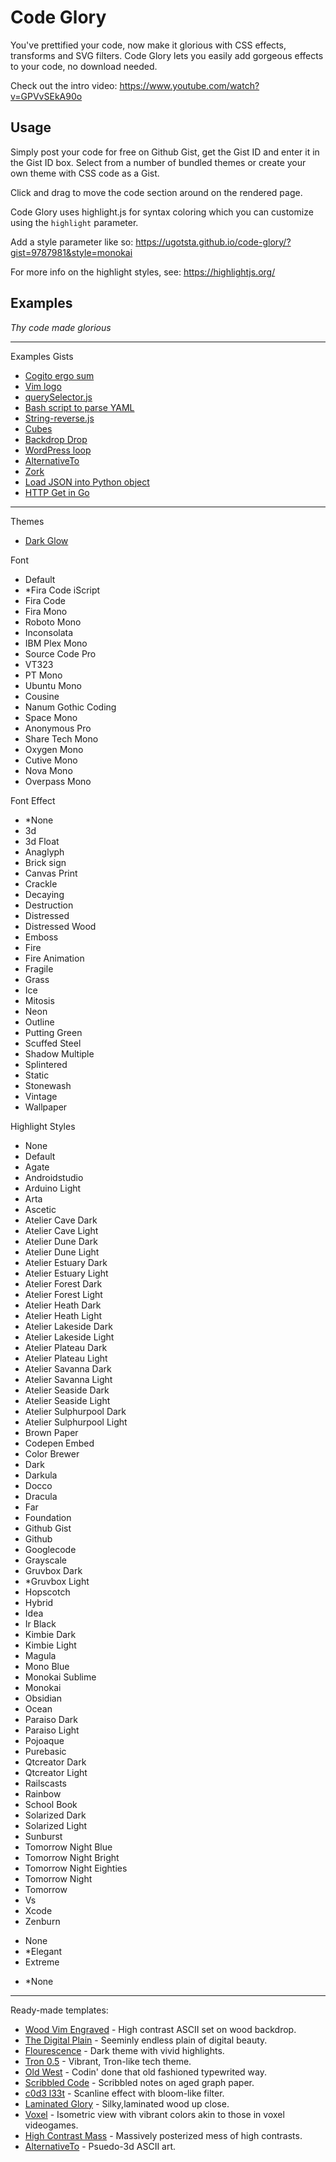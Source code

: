 # Code Glory

You've prettified your code, now make it glorious with CSS effects, transforms and SVG filters. Code Glory lets you easily add gorgeous effects to your code, no download needed.

Check out the intro video: https://www.youtube.com/watch?v=GPVvSEkA90o

## Usage

Simply post your code for free on Github Gist, get the Gist ID and enter it in the Gist ID box. Select from a number of bundled themes or create your own theme with CSS code as a Gist.

Click and drag to move the code section around on the rendered page.

Code Glory uses highlight.js for syntax coloring which you can customize using the `highlight` parameter.

Add a style parameter like so:
https://ugotsta.github.io/code-glory/?gist=9787981&style=monokai

For more info on the highlight styles, see: https://highlightjs.org/

## Examples <!-- {$gd_info} -->
<!-- {$gd_help_ribbon} -->

_Thy code made glorious_

-----

Examples Gists <!-- {$gd_gist} -->
- [Cogito ergo sum](https://gist.github.com/1afacb7b662cfbfd0624e52c6425ceee)
- [Vim logo](https://gist.github.com/5611986)
- [querySelector.js](https://gist.github.com/AllThingsSmitty/f9029e6236a7c2a03203)
- [Bash script to parse YAML](https://gist.github.com/2660189)
- [String-reverse.js](https://gist.github.com/nilz3ro/ff9e36538de06b6a0b40a96252d58dc5)
- [Cubes](https://gist.github.com/9787981)
- [Backdrop Drop](https://gist.github.com/9ef934473e4cf4d50d8b06d2598b24d1)
- [WordPress loop](https://gist.github.com/7c79ca62ff5068f03dceb59fda986be9)
- [AlternativeTo](https://gist.github.com/26b8ee1c068e8ee2a890a9bb98e3c693)
- [Zork](https://gist.github.com/bcd81019340cb164191ef02db16be218)
- [Load JSON into Python object](https://gist.github.com/2660189)
- [HTTP Get in Go](https://gist.github.com/950790)

-----

<!-- {$gd_collapsible_theme} -->

Themes <!-- {$gd_css} -->
- [Dark Glow](https://gist.github.com/c6d0a4d16b627d72563b43b60a164c31)

Font <!-- {$gd_select_font} -->
- Default
- *Fira Code iScript
- Fira Code
- Fira Mono
- Roboto Mono
- Inconsolata
- IBM Plex Mono
- Source Code Pro
- VT323
- PT Mono
- Ubuntu Mono
- Cousine
- Nanum Gothic Coding
- Space Mono
- Anonymous Pro
- Share Tech Mono
- Oxygen Mono
- Cutive Mono
- Nova Mono
- Overpass Mono

Font Effect<!-- {$gd_select_font-effect} -->
- *None
- 3d
- 3d Float
- Anaglyph
- Brick sign
- Canvas Print
- Crackle
- Decaying
- Destruction
- Distressed
- Distressed Wood
- Emboss
- Fire
- Fire Animation
- Fragile
- Grass
- Ice
- Mitosis
- Neon
- Outline
- Putting Green
- Scuffed Steel
- Shadow Multiple
- Splintered
- Static
- Stonewash
- Vintage
- Wallpaper

Highlight Styles <!-- {$gd_select_highlight} -->
- None
- Default
- Agate
- Androidstudio
- Arduino Light
- Arta
- Ascetic
- Atelier Cave Dark
- Atelier Cave Light
- Atelier Dune Dark
- Atelier Dune Light
- Atelier Estuary Dark
- Atelier Estuary Light
- Atelier Forest Dark
- Atelier Forest Light
- Atelier Heath Dark
- Atelier Heath Light
- Atelier Lakeside Dark
- Atelier Lakeside Light
- Atelier Plateau Dark
- Atelier Plateau Light
- Atelier Savanna Dark
- Atelier Savanna Light
- Atelier Seaside Dark
- Atelier Seaside Light
- Atelier Sulphurpool Dark
- Atelier Sulphurpool Light
- Brown Paper
- Codepen Embed
- Color Brewer
- Dark
- Darkula
- Docco
- Dracula
- Far
- Foundation
- Github Gist
- Github
- Googlecode
- Grayscale
- Gruvbox Dark
- *Gruvbox Light
- Hopscotch
- Hybrid
- Idea
- Ir Black
- Kimbie Dark
- Kimbie Light
- Magula
- Mono Blue
- Monokai Sublime
- Monokai
- Obsidian
- Ocean
- Paraiso Dark
- Paraiso Light
- Pojoaque
- Purebasic
- Qtcreator Dark
- Qtcreator Light
- Railscasts
- Rainbow
- School Book
- Solarized Dark
- Solarized Light
- Sunburst
- Tomorrow Night Blue
- Tomorrow Night Bright
- Tomorrow Night Eighties
- Tomorrow Night
- Tomorrow
- Vs
- Xcode
- Zenburn

<!-- {$gd_theme_variables} -->

<!-- {$gd_collapsible_end_theme} -->

<!-- {$gd_collapsible_effects} -->

<!-- {$gd_select_tiltshift} -->
- None
- *Elegant
- Extreme

<!-- {$gd_select_svg-filter} -->
- *None

-----

<!-- {$gd_slider_vignette="0.5,0,1,0.025"} -->

<!-- {$gd_slider_brightness="1,0,3,0.05"} -->

<!-- {$gd_slider_contrast="100,0,300,1,%"} -->

<!-- {$gd_slider_grayscale="0,0,100,1,%"} -->

<!-- {$gd_slider_hue-rotate="0,0,360,1,deg"} -->

<!-- {$gd_slider_invert="0,0,100,1,%"} -->

<!-- {$gd_slider_saturate="100,0,300,1,%"} -->

<!-- {$gd_slider_sepia="0,0,100,1,%"} -->

<!-- {$gd_slider_blur="0,0,20,1,px"} -->

<!-- {$gd_collapsible_end_effects} -->

<!-- {$gd_collapsible_perspective} -->

<!-- {$gd_slider_scale="1,0.1,6,0.01"} -->

<!-- {$gd_slider_perspective="1500,0,2000,1,px"} -->

<!-- {$gd_slider_rotateX="0,0,360,1,deg"} -->

<!-- {$gd_slider_rotateY="0,0,360,1,deg"} -->

<!-- {$gd_slider_scaleZ="0,1,5,0.1"} -->

<!-- {$gd_slider_rotateZ="0,0,360,1,deg"} -->

<!-- {$gd_slider_translateZ="0,-500,500,1,px"} -->

<!-- {$gd_collapsible_end_perspective} -->

<!-- {$gd_collapsible_dimensions} -->

<!-- {$gd_slider_width="800,200,4000,1,px"} -->

<!-- {$gd_slider_padding="0,0,200,1,em"} -->

<!-- {$gd_slider_offsetX="0,-4000,4000,1,px"} -->

<!-- {$gd_slider_offsetY="0,-4000,4000,1,px"} -->

<!-- {$gd_collapsible_end_dimensions} -->

<!-- {$gd_collapsible_presets} -->

Ready-made templates:
- [Wood Vim Engraved](?svg-filter=Bump+Engraving-filter53&highlight=agate&vignette=1&css=e9dc237da3d9bda63302fe4b659c20b5&brightness=0.9&contrast=160&hue-rotate=0&invert=0&rotatex=0&translatez=-298&gist=5611986&font=fira-mono&rotatez=2&rotatey=356&perspective=2000&saturate=141&sepia=0&scale=1&scalez=1&tiltshift=none&grayscale=0&blur=0&bg=cornsilk&rotateX=0&rotateY=348&rotateZ=360&translateZ=0&width=613&fontsize=110) - High contrast ASCII set on wood backdrop.
- [The Digital Plain](?highlight=none&perspective=435&translatex=-820&css=a634da7b7130fd40d682360154cc4e2e&brightness=0.8&contrast=200&hue-rotate=279&rotatex=7&gist=9ef934473e4cf4d50d8b06d2598b24d1&vignette=0.275&rotatez=338&scale=1.5&rotatey=0&scalez=1&tiltshift=elegant&saturate=100&rotateZ=330&translateZ=-50&translatez=25&width=800&rotateX=6&rotateY=3&font=oxygen-mono&grayscale=0&invert=0&sepia=0&blur=0&padding=0&offsetX=732&offsetY=23) - Seeminly endless plain of digital beauty.
- [Flourescence](?highlight=hopscotch&tiltshift=elegant&vignette=0.5&brightness=2.5&contrast=205&scale=0.9&perspective=1500&rotatex=344&rotatey=352&scalez=1&rotatez=10&translatez=0&width=1336&bg=cornsilk&fontsize=178&rotateX=344&rotateY=352&scaleZ=1&rotateZ=10&translateZ=0&gist=ff9e36538de06b6a0b40a96252d58dc5&css=c6d0a4d16b627d72563b43b60a164c31&primary-color=slategrey&offsetX=-120&offsetY=200) - Dark theme with vivid highlights.
- [Tron 0.5](?highlight=railscasts&gist=1afacb7b662cfbfd0624e52c6425ceee&translatez=0&font=share-tech-mono&brightness=1.15&hue-rotate=0&css=adc373c2d5a5d2b07821686e93a9630b&vignette=0.725&contrast=267&invert=0&fontsize=180&scale=1&perspective=1359&rotatex=352&rotatey=3&scalez=1&rotatez=10&tiltshift=none&&rotateX=6&grayscale=0&saturate=100&sepia=0&blur=0&width=640&padding=3&bg=darkcyan&translateZ=-151&rotateY=8&rotateZ=4) - Vibrant, Tron-like tech theme.
- [Old West](?font-effect=canvas-print&highlight=brown-paper&tiltshift=none&vignette=0.375&brightness=1.1&contrast=151&grayscale=0&hue-rotate=0&invert=0&saturate=66&sepia=0&blur=0&scale=0.97&perspective=1126&rotatex=355&rotatey=0&scalez=1&rotatez=0&translatez=0&width=1247&padding=15&bg=burlywood&fontsize=130&css=76c39d26b1b44e07bd7a783311caded8&gist=7983499&rotateX=354&font=fira-code-iscript) - Codin' done that old fashioned typewrited way.
- [Scribbled Code](?gist=ff9e36538de06b6a0b40a96252d58dc5&css=77b1f66ad5093c2db29c666ad15f334d&highlight=arduino-light&font-effect=canvas-print&tiltshift=none&vignette=0.175&contrast=101&saturate=99&sepia=28&perspective=2000&rotateX=348&rotateY=10&scaleZ=1&rotateZ=10&offsetX=29&offsetY=206) - Scribbled notes on aged graph paper.
- [c0d3 l33t](?highlight=arta&gist=1afacb7b662cfbfd0624e52c6425ceee&translatez=0&font=cousine&brightness=0.7&hue-rotate=153&css=a634da7b7130fd40d682360154cc4e2e&vignette=0.8&contrast=300&invert=0&fontsize=137&scale=1&perspective=411&rotatex=352&rotatey=3&scalez=1&rotatez=10&tiltshift=none&rotateX=352&svg-filter=none&grayscale=0&saturate=100&sepia=0&blur=0&width=800) - Scanline effect with bloom-like filter.
- [Laminated Glory](?svg-filter=Silk+Carpet-f053&css=e9dc237da3d9bda63302fe4b659c20b5&translatez=350&perspective=1163&rotatey=0&rotatez=339&rotatex=27&gist=83ccf018e834b68cfa1f8d33510642a7&fontsize=300&brightness=1.1&vignette=0&contrast=114&sepia=0&invert=100&hue-rotate=187&grayscale=32&saturate=116&scale=2.32) - Silky,laminated wood up close.
- [Voxel](?font=roboto-mono&font-effect=3d&highlight=ir-black&tiltshift=elegant&svg-filter=none&vignette=0.65&brightness=1.1&contrast=147&grayscale=0&hue-rotate=0&invert=0&saturate=100&sepia=0&blur=0&scale=1.25&perspective=1506&rotatex=15&rotatey=3&scalez=1&rotatez=1&translatez=0&width=800&bg=darkcyan&fontsize=100&rotateZ=4&gist=7983499&rotateX=14&rotateY=7) - Isometric view with vibrant colors akin to those in voxel videogames.
- [High Contrast Mass](?highlight=vs&font=anonymous-pro&svg-filter=Stained+Glass-f086&translatez=0&css=d1a6d5621b883bf6af886855d853d502&gist=ff9e36538de06b6a0b40a96252d58dc5&invert=100&hue-rotate=109&contrast=300&brightness=1.3&vignette=1&perspective=2000&rotatex=15&rotatez=10&saturate=293&rotatey=3&tiltshift=none&scale=1.31&scalez=1&bg=cornsilk&fontsize=100&rotateY=4&rotateZ=10) - Massively posterized mess of high contrasts.
- [AlternativeTo](?gist=26b8ee1c068e8ee2a890a9bb98e3c693&highlight=none&font=fira-mono&font-effect=3d&tiltshift=elegant&svg-filter=none&vignette=0.3&contrast=200&perspective=1382&rotateX=13&rotateY=3&scaleZ=1&rotateZ=10&translateZ=-500&width=1144&offsetX=-800&offsetY=-560&bg=slategray&fontsize=150&rotatey=3) - Psuedo-3d ASCII art.

<!-- {$gd_collapsible_end_presets} -->

<!-- {$gd_hide} -->
